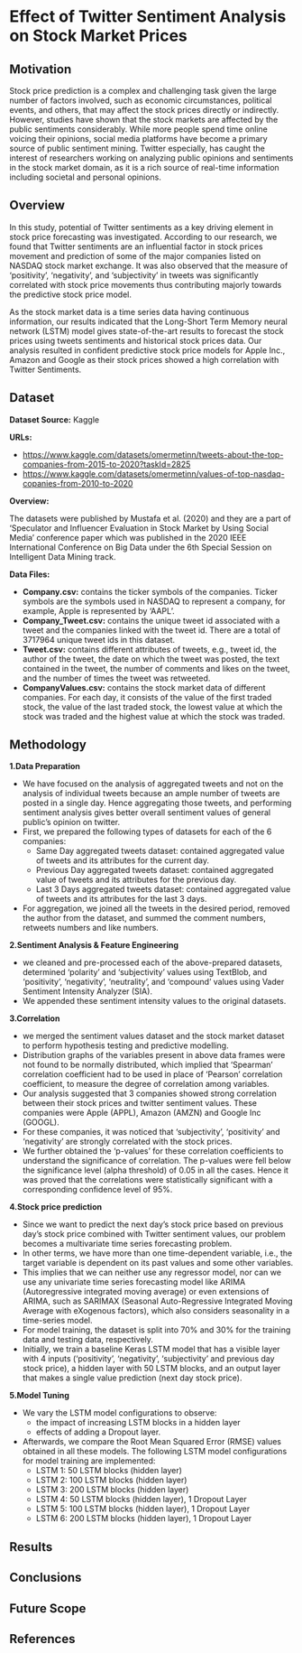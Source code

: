 # Effect of Twitter Sentiment Analysis on Stock Market Prices

## Motivation ##
Stock price prediction is a complex and challenging task given the large number of factors involved, such as economic circumstances, political events, and others, that may affect the stock prices directly or indirectly. However, studies have shown that the stock markets are affected by the public sentiments considerably. While more people spend time online voicing their opinions, social media platforms have become a primary source of public sentiment mining. Twitter especially, has caught the interest of researchers working on analyzing public opinions and sentiments in the stock market domain, as it is a rich source of real-time information including societal and personal opinions. 

## Overview ##
In this study, potential of Twitter sentiments as a key driving element in stock price forecasting was investigated. According to our research, we found that Twitter sentiments are an influential factor in stock prices movement and prediction of some of the major companies listed on NASDAQ stock market exchange. It was also observed that the measure of ‘positivity’, ‘negativity’, and ‘subjectivity’ in tweets was significantly correlated with stock price movements thus contributing majorly towards the predictive stock price model. 

As the stock market data is a time series data having continuous information, our results indicated that the Long-Short Term Memory neural network (LSTM) model gives state-of-the-art results to forecast the stock prices using tweets sentiments and historical stock prices data. Our analysis resulted in confident predictive stock price models for Apple Inc., Amazon and Google as their stock prices showed a high correlation with Twitter Sentiments.

## Dataset ##

**Dataset Source:** Kaggle

**URLs:**
- https://www.kaggle.com/datasets/omermetinn/tweets-about-the-top-companies-from-2015-to-2020?taskId=2825
- https://www.kaggle.com/datasets/omermetinn/values-of-top-nasdaq-copanies-from-2010-to-2020

**Overview:**

The datasets were published by Mustafa et al. (2020) and they are a part of ‘Speculator and Influencer Evaluation in Stock Market by Using Social Media’ conference paper which was published in the 2020 IEEE International Conference on Big Data under the 6th Special Session on Intelligent Data Mining track.

**Data Files:**

- **Company.csv:** contains the ticker symbols of the companies. Ticker symbols are the symbols used in NASDAQ to represent a company, for example, Apple is represented by ‘AAPL’.
- **Company_Tweet.csv:** contains the unique tweet id associated with a tweet and the companies linked with the tweet id. There are a total of 3717964 unique tweet ids in this dataset.
- **Tweet.csv:** contains different attributes of tweets, e.g., tweet id, the author of the tweet, the date on which the tweet was posted, the text contained in the tweet, the number of comments and likes on the tweet, and the number of times the tweet was retweeted.
- **CompanyValues.csv:** contains the stock market data of different companies. For each day, it consists of the value of the first traded stock, the value of the last traded stock, the lowest value at which the stock was traded and the highest value at which the stock was traded.

## Methodology ##

**1.Data Preparation**
- We have focused on the analysis of aggregated tweets and not on the analysis of individual tweets because an ample number of tweets are posted in a single day. Hence aggregating those tweets, and performing sentiment analysis gives better overall sentiment values of general public’s opinion on twitter.
- First, we prepared the following types of datasets for each of the 6 companies:
  - Same Day aggregated tweets dataset: contained aggregated value of tweets and its attributes for the current day.
  - Previous Day aggregated tweets dataset: contained aggregated value of tweets and its attributes for the previous day.
  - Last 3 Days aggregated tweets dataset: contained aggregated value of tweets and its attributes for the last 3 days.
- For aggregation, we joined all the tweets in the desired period, removed the author from the dataset, and summed the comment numbers, retweets numbers and like numbers.

**2.Sentiment Analysis & Feature Engineering**
- we cleaned and pre-processed each of the above-prepared datasets, determined ‘polarity’ and ‘subjectivity’ values using TextBlob, and ‘positivity’, ‘negativity’, ‘neutrality’, and ‘compound’ values using Vader Sentiment Intensity Analyzer (SIA).
- We appended these sentiment intensity values to the original datasets.

**3.Correlation**
- we merged the sentiment values dataset and the stock market dataset to perform hypothesis testing and predictive modelling.
- Distribution graphs of the variables present in above data frames were not found to be normally distributed, which implied that ‘Spearman’ correlation coefficient had to be used in place of ‘Pearson’ correlation coefficient, to measure the degree of correlation among variables.
- Our analysis suggested that 3 companies showed strong correlation between their stock prices and twitter sentiment values. These companies were Apple (APPL), Amazon (AMZN) and Google Inc (GOOGL). 
- For these companies, it was noticed that ‘subjectivity’, ‘positivity’ and ‘negativity’ are strongly correlated with the stock prices.
- We further obtained the ‘p-values’ for these correlation coefficients to understand the significance of correlation. The p-values were fell below the significance level (alpha threshold) of 0.05 in all the cases. Hence it was proved that the correlations were statistically significant with a corresponding confidence level of 95%.

**4.Stock price prediction**
- Since we want to predict the next day’s stock price based on previous day’s stock price combined with Twitter sentiment values, our problem becomes a multivariate time series forecasting problem. 
- In other terms, we have more than one time-dependent variable, i.e., the target variable is dependent on its past values and some other variables.
- This implies that we can neither use any regressor model, nor can we use any univariate time series forecasting model like ARIMA (Autoregressive integrated moving average) or even extensions of ARIMA, such as SARIMAX (Seasonal Auto-Regressive Integrated Moving Average with eXogenous factors), which also considers seasonality in a time-series model.
- For model training, the dataset is split into 70% and 30% for the training data and testing data, respectively.
- Initially, we train a baseline Keras LSTM model that has a visible layer with 4 inputs (‘positivity’, ‘negativity’, ‘subjectivity’ and previous day stock price), a hidden layer with 50 LSTM blocks, and an output layer that makes a single value prediction (next day stock price).

**5.Model Tuning**
- We vary the LSTM model configurations to observe: 
  - the impact of increasing LSTM blocks in a hidden layer
  - effects of adding a Dropout layer.
- Afterwards, we compare the Root Mean Squared Error (RMSE) values obtained in all these models. The following LSTM model configurations for model training are implemented:
  - LSTM 1: 50 LSTM blocks (hidden layer)
  - LSTM 2: 100 LSTM blocks (hidden layer)
  - LSTM 3: 200 LSTM blocks (hidden layer)
  - LSTM 4: 50 LSTM blocks (hidden layer), 1 Dropout Layer
  - LSTM 5: 100 LSTM blocks (hidden layer), 1 Dropout Layer
  - LSTM 6: 200 LSTM blocks (hidden layer), 1 Dropout Layer

## Results ##

## Conclusions ##

## Future Scope ##

## References ##
